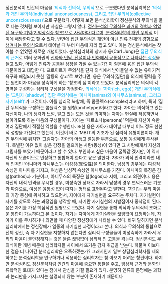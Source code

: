  정신분석이 인간의 마음을 <font color="#00b0f0">‘의식과 전의식, 무의식’</font>으로 구분했다면 분석심리학은 <font color="#00b0f0">‘의식과 개인 무의식(individual
unconsciousness), 그리고 집단 무의식(collective unconsciousness)’</font>으로 구분했다. 어떻게 보면 분석심리학이 정신분석의 무의식을 둘로 나눈 것처럼 보이지만 사실은 그렇지 않다.
 <u>정신분석의 무의식은 과거의 경험과 억압된 욕구와 기억(기억상실증 참조)으로 사람마다 다르며, 분석심리학의 개인 무의식</u>
이 이에 해당한다고 할 수 있다. 반면에 <u>집단 무의식은 개인이 아닌 인류 전체의 경험으로 생겨나는 무의식</u><u></u>으로서 태어날 때
부터 마음에 자리 잡고 있다. 이는 정신분석에서는 찾아볼 수 없었던 새로운 개념이었다.
 분석심리학의 창시자 융(Carl Jung)은 <font color="#00b0f0">집단 무의식의 근거</font>로 여러 문화권의 <u>신화와 민담, 전설이나 민화에서 공통적으로
나타나는 <font color="#00b0f0">상징</font></u>을 들고 있다. 어떻게 인류가 공통된 상징을 가질 수 있는가? 
 이 질문에 융은 집단 무의식 때문이라고 대답한
다. 프로이트가 무의식을 단지 의식에서 받아들일 수 없는 유아기적 욕구와 해결되지 못한 ‘갈등의 창고’로 보았다면, 융은
무의식(집단)을 의식에 활력을 주는 원천이자 마음을 성숙하게 하는 ‘창조의 샘’이라고 보았다.
 분석심리학은 의식의 각 영역을 구성하는 심리적 구성물을 가정한다. <font color="#00b0f0">의식에는 ‘자아(ich, ego)’</font>, <font color="#00b0f0">개인 무의식에는 ‘그림자
(shadow)</font>’, <font color="#00b0f0">집단 무의식에는 ‘아니마(anima)와 아니무스(animus), 그리고 자기(self)’</font>가 그것이다. 이를 심리적 복합체, 즉 콤플렉스(complex)라고 하며, 특히 ‘집단 무의식을 구성하는 콤플렉스’를 원형(archetype)이라고 한다.
 자아는 의식하고 있는 자신이다. 나의 생각과 느낌, 알고 있는 모든 것을 의미하는 자아는 현실에 적응하면서 살아가도록
하는 마음의 구성물이다. 자아는 ‘페르소나(persona)’ 덕분에 자신이 속한 여러 집단에서 적절한 역할을 수행한다. 또한 융은
자아가 태어날 때부터 어느 정도 선천적 성향을 가진다고 했는데, 이것이 바로 ‘MBTI’의 기초가 된 심리적 유형이론이다.
개인 무의식에 위치한 ‘그림자’는 자아의 어둡고 열등한 부분으로, 보통 동성에게 투사된다. 특별한 이유 없이 싫은 감정을
일으키는 사람(동성)이 있다면 그 사람에게서 자신의 그림자를 보았기 때문이라고 할 수 있다. 부인하고 싶은 마음이 굴뚝같
겠지만, 이 역시 자신의 모습이므로 인정하고 통합해야 한다고 융은 말한다.
 자아가 외적 인격이라면 내적 인격인 ‘아니마와 아니무스’는 이성성(異性性)을 의미한다. 남성의 경우에는 여성적 속성인
아니마를 가지고, 여성은 남성적 속성인 아니무스를 가진다. 아니마의 특징은 감성(pathos)과 기분이고, 아니무스의 특징은
힘(logos)과 지혜, 그리고 의견이다. 융은 자신의 내적 인격을 무시할 경우, 미성숙한 상태로 자라서 남성의 경우 변덕스러운
기분과 짜증으로, 여성은 융통성 없이 따지는 형태로 표현된다고 말한다.
 ‘자기’는 우리 마음의 가장 중심에 위치하고 있으면서, 자아에게 자기실현을 요구하는 주체다. 자기실현이 자기를 찾도록
하는 과정임을 생각할 때, 자기란 자기실현의 시발점이자 종착점이 된다. 융은 자기를 가장 핵심적인 원형으로 보았다. 자기
실현을 통해 의식과 무의식의 조화로운 통합이 가능하다고 본 것이다.
자기는 자아에게 자기실현을 끊임없이 요청하는데, 자아가 이를 무시하거나 외면할 때 다양한 정신장애가 나타날 수 있다.
바꿔 말하자면 분석심리학에서는 정신장애가 일종의 자기실현 과정이라고 본다. 의식과 무의식의 통합으로 전체 정신, 즉 자
기실현을 지향하지 않는다면 심리적 구성물들이 미성숙하게 자라서 우리의 마음이 불안정해지는 것은 물론 끊임없이 심리적
인 고통을 겪는다.
정신분석도 무의식이란 개념 때문에 심리학자들 사이에서 뜨거운 감자 취급을 받는다. 하물며 이보다 한 걸음 더 나아간
분석심리학은 오죽하겠는가? 그래서인지 일부 상담심리학자를 제외하고는 분석심리학을 연구하거나 적용하는 심리학자는 찾
아보기 어려운 형편이다. 하지만 분석심리도 정신분석처럼 인간의 마음에 중요한 통찰을 주고, 임상적 근거와 문화인류학적인
토대가 있다는 점에서 관심을 가질 필요가 있다. 분명히 인류의 문명에는 과학과 논리만을 가지고서는 설명되지 않는 부분이
존재하기 때문이다

